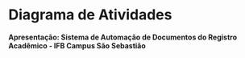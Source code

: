 # Diagrama de Atividades
**Apresentação: Sistema de Automação de Documentos do Registro Acadêmico - IFB Campus São Sebastião**
